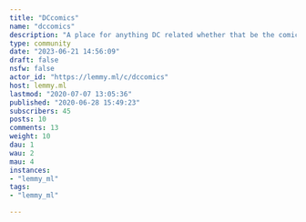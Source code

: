 ```yaml
---
title: "DCcomics" 
name: "dccomics"
description: "A place for anything DC related whether that be the comics, movies, television shows, cartoons, etc."
type: community
date: "2023-06-21 14:56:09"
draft: false
nsfw: false
actor_id: "https://lemmy.ml/c/dccomics"
host: lemmy.ml
lastmod: "2020-07-07 13:05:36"
published: "2020-06-28 15:49:23"
subscribers: 45
posts: 10
comments: 13
weight: 10
dau: 1
wau: 2
mau: 4
instances:
- "lemmy_ml"
tags: 
- "lemmy_ml"

---
```

